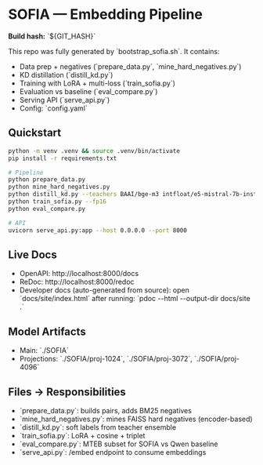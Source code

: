 # SOFIA — Embedding Pipeline

**Build hash:** \`${GIT_HASH}\`

This repo was fully generated by \`bootstrap_sofia.sh\`. It contains:
- Data prep + negatives (\`prepare_data.py\`, \`mine_hard_negatives.py\`)
- KD distillation (\`distill_kd.py\`)
- Training with LoRA + multi-loss (\`train_sofia.py\`)
- Evaluation vs baseline (\`eval_compare.py\`)
- Serving API (\`serve_api.py\`)
- Config: \`config.yaml\`

## Quickstart
```bash
python -m venv .venv && source .venv/bin/activate
pip install -r requirements.txt

# Pipeline
python prepare_data.py
python mine_hard_negatives.py
python distill_kd.py --teachers BAAI/bge-m3 intfloat/e5-mistral-7b-instruct
python train_sofia.py --fp16
python eval_compare.py

# API
uvicorn serve_api.py:app --host 0.0.0.0 --port 8000
```

## Live Docs
- OpenAPI: http://localhost:8000/docs
- ReDoc:    http://localhost:8000/redoc
- Developer docs (auto-generated from source): open \`docs/site/index.html\` after running:
  \`pdoc --html --output-dir docs/site .\`

## Model Artifacts
- Main: \`./SOFIA\`
- Projections: \`./SOFIA/proj-1024\`, \`./SOFIA/proj-3072\`, \`./SOFIA/proj-4096\`

## Files → Responsibilities
- \`prepare_data.py\`: builds pairs, adds BM25 negatives
- \`mine_hard_negatives.py\`: mines FAISS hard negatives (encoder-based)
- \`distill_kd.py\`: soft labels from teacher ensemble
- \`train_sofia.py\`: LoRA + cosine + triplet
- \`eval_compare.py\`: MTEB subset for SOFIA vs Qwen baseline
- \`serve_api.py\`: /embed endpoint to consume embeddings
